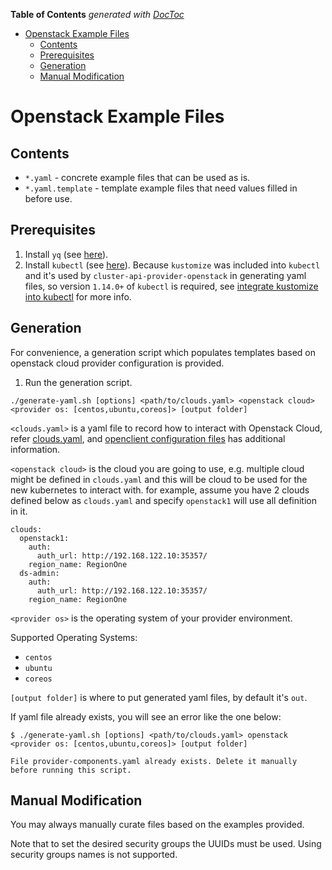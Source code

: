 <!-- START doctoc generated TOC please keep comment here to allow auto update -->
<!-- DON'T EDIT THIS SECTION, INSTEAD RE-RUN doctoc TO UPDATE -->
**Table of Contents**  *generated with [DocToc](https://github.com/thlorenz/doctoc)*

- [Openstack Example Files](#openstack-example-files)
  - [Contents](#contents)
  - [Prerequisites](#prerequisites)
  - [Generation](#generation)
  - [Manual Modification](#manual-modification)

<!-- END doctoc generated TOC please keep comment here to allow auto update -->

# Openstack Example Files
## Contents
- `*.yaml` - concrete example files that can be used as is.
- `*.yaml.template` - template example files that need values filled in before use.

## Prerequisites

1. Install `yq` (see [here](https://github.com/mikefarah/yq)).
2. Install `kubectl` (see [here](http://kubernetes.io/docs/user-guide/prereqs/)). Because `kustomize` was included into `kubectl` and it's used by `cluster-api-provider-openstack` in generating yaml files, so version `1.14.0+` of `kubectl` is required, see [integrate kustomize into kubectl](https://github.com/kubernetes/enhancements/issues/633) for more info.

## Generation
For convenience, a generation script which populates templates based on openstack cloud provider
configuration is provided.

1. Run the generation script.
```
./generate-yaml.sh [options] <path/to/clouds.yaml> <openstack cloud> <provider os: [centos,ubuntu,coreos]> [output folder]
```

   `<clouds.yaml>` is a yaml file to record how to interact with Openstack Cloud, refer [clouds.yaml](https://github.com/kubernetes-sigs/cluster-api-provider-openstack/blob/master/pkg/cloud/openstack/clients/clouds.yaml), and [openclient configuration files](https://docs.openstack.org/python-openstackclient/latest/configuration/index.html#configuration-files) has additional information.

   `<openstack cloud>` is the cloud you are going to use, e.g. multiple cloud might be defined in `clouds.yaml`
   and this will be cloud to be used for the new kubernetes to interact with.
   for example, assume you have 2 clouds defined below as `clouds.yaml` and specify `openstack1` will use all definition in it.

   ```
   clouds:
     openstack1:
       auth:
         auth_url: http://192.168.122.10:35357/
       region_name: RegionOne
     ds-admin:
       auth:
         auth_url: http://192.168.122.10:35357/
       region_name: RegionOne
   ```

   `<provider os>` is the operating system of your provider environment.

   Supported Operating Systems:
   - `centos` 
   - `ubuntu`
   - `coreos`

   `[output folder]` is where to put generated yaml files, by default it's `out`.

If yaml file already exists, you will see an error like the one below:

```
$ ./generate-yaml.sh [options] <path/to/clouds.yaml> openstack <provider os: [centos,ubuntu,coreos]> [output folder]

File provider-components.yaml already exists. Delete it manually before running this script.
```

## Manual Modification
You may always manually curate files based on the examples provided.

Note that to set the desired security groups the UUIDs must be used.
Using security groups names is not supported.
